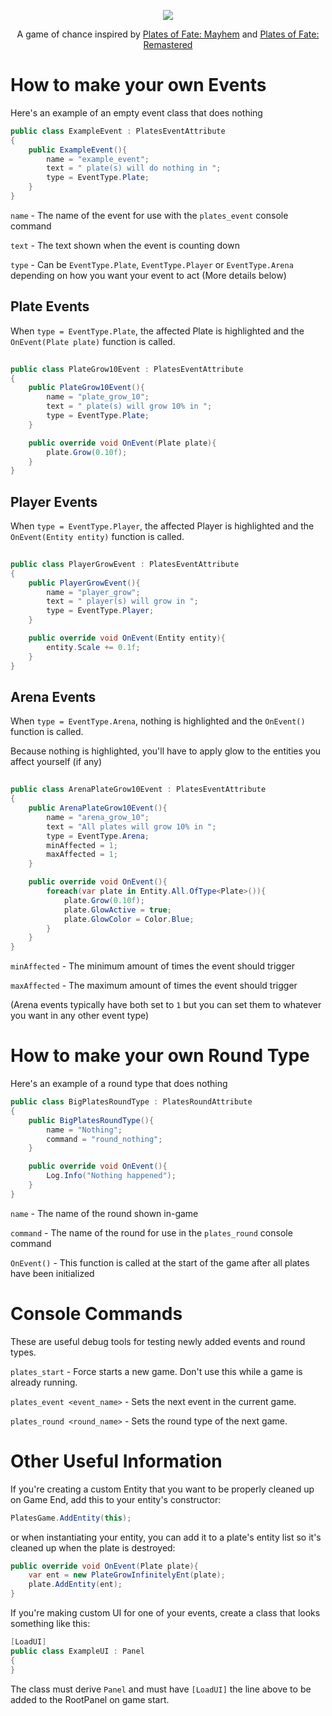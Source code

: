 <p align="center">
  <img src="https://i.imgur.com/SAKDEGU.png">
  <p align="center">A game of chance inspired by <a href="https://www.roblox.com/games/564086481/Plates-of-Fate-Mayhem">Plates of Fate: Mayhem</a> and <a href="https://www.roblox.com/games/4783966408/Plates-of-Fate-Remastered">Plates of Fate: Remastered</a>
</p>

# How to make your own Events

Here's an example of an empty event class that does nothing
```c#
public class ExampleEvent : PlatesEventAttribute
{
    public ExampleEvent(){
        name = "example_event";
        text = " plate(s) will do nothing in ";
        type = EventType.Plate;
    }
}
```


`name` - The name of the event for use with the `plates_event` console command

`text` - The text shown when the event is counting down

`type` - Can be `EventType.Plate`, `EventType.Player` or `EventType.Arena` depending on how you want your event to act (More details below)

## Plate Events

When `type = EventType.Plate`, the affected Plate is highlighted and the `OnEvent(Plate plate)` function is called.

```c#
 
public class PlateGrow10Event : PlatesEventAttribute
{
    public PlateGrow10Event(){
        name = "plate_grow_10";
        text = " plate(s) will grow 10% in ";
        type = EventType.Plate;
    }

    public override void OnEvent(Plate plate){
        plate.Grow(0.10f);
    }
}
```

## Player Events

When `type = EventType.Player`, the affected Player is highlighted and the `OnEvent(Entity entity)` function is called.

```c#
 
public class PlayerGrowEvent : PlatesEventAttribute
{
    public PlayerGrowEvent(){
        name = "player_grow";
        text = " player(s) will grow in ";
        type = EventType.Player;
    }

    public override void OnEvent(Entity entity){
        entity.Scale += 0.1f;
    }
}
```

## Arena Events

When `type = EventType.Arena`, nothing is highlighted and the `OnEvent()` function is called.

Because nothing is highlighted, you'll have to apply glow to the entities you affect yourself (if any)

```c#
 
public class ArenaPlateGrow10Event : PlatesEventAttribute
{
    public ArenaPlateGrow10Event(){
        name = "arena_grow_10";
        text = "All plates will grow 10% in ";
        type = EventType.Arena;
        minAffected = 1;
        maxAffected = 1;
    }

    public override void OnEvent(){
        foreach(var plate in Entity.All.OfType<Plate>()){
            plate.Grow(0.10f);
            plate.GlowActive = true;
            plate.GlowColor = Color.Blue;
        }
    }
}
```

`minAffected` - The minimum amount of times the event should trigger

`maxAffected` - The maximum amount of times the event should trigger

(Arena events typically have both set to `1` but you can set them to whatever you want in any other event type)

# How to make your own Round Type

Here's an example of a round type that does nothing

```c#
public class BigPlatesRoundType : PlatesRoundAttribute
{
    public BigPlatesRoundType(){
        name = "Nothing";
        command = "round_nothing";
    }

    public override void OnEvent(){
        Log.Info("Nothing happened");
    }
}
```

`name` - The name of the round shown in-game

`command` - The name of the round for use in the `plates_round` console command

`OnEvent()` - This function is called at the start of the game after all plates have been initialized

# Console Commands

These are useful debug tools for testing newly added events and round types.

`plates_start` - Force starts a new game. Don't use this while a game is already running.

`plates_event <event_name>` - Sets the next event in the current game.

`plates_round <round_name>` - Sets the round type of the next game.

# Other Useful Information

If you're creating a custom Entity that you want to be properly cleaned up on Game End, add this to your entity's constructor:
```c#
PlatesGame.AddEntity(this);
```
or when instantiating your entity, you can add it to a plate's entity list so it's cleaned up when the plate is destroyed:
```c#
public override void OnEvent(Plate plate){
    var ent = new PlateGrowInfinitelyEnt(plate);
    plate.AddEntity(ent);
}
```

If you're making custom UI for one of your events, create a class that looks something like this:
```c#
[LoadUI]
public class ExampleUI : Panel
{
}
```
The class must derive `Panel` and must have `[LoadUI]` the line above to be added to the RootPanel on game start.

